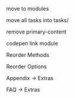 <!-- Texta font -->

move to modules

move all tasks into tasks/

remove primary-content

codepen link module

Reorder Methods

Reorder Options

Appendix -> Extras

FAQ -> Extras
